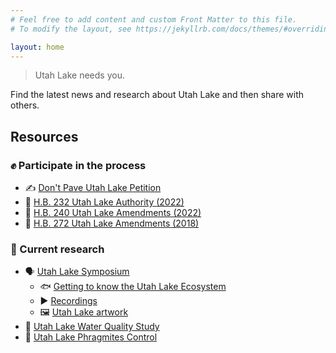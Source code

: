 ```yaml
---
# Feel free to add content and custom Front Matter to this file.
# To modify the layout, see https://jekyllrb.com/docs/themes/#overriding-theme-defaults

layout: home
---
```


> Utah Lake needs you.

Find the latest news and research about Utah Lake and then share with others.

## Resources

### ✊ Participate in the process
- ✍️ [Don't Pave Utah Lake Petition](https://dontpaveutahlake.org/petition/)
- 📜 [H.B. 232 Utah Lake Authority (2022)](https://le.utah.gov/~2022/bills/static/HB0232.html)
- 📜 [H.B. 240 Utah Lake Amendments (2022)](https://le.utah.gov/~2022/bills/static/HB0240.html)
- 📜 [H.B. 272 Utah Lake Amendments (2018)](https://le.utah.gov/~2018/bills/static/HB0272.html)

### 🔬 Current research
- 🗣 [Utah Lake Symposium](https://pws.byu.edu/utah-lake)
  - 🐟 [Getting to know the Utah Lake Ecosystem](https://pws.byu.edu/utah-lake/about-utah-lake)
  - ▶️ [Recordings](https://pws.byu.edu/utah-lake/recorded-sessions)
  - 🖼 [Utah Lake artwork](https://pws.byu.edu/utah-lake/artwork-and-multimedia-competition)
- 🔎 [Utah Lake Water Quality Study](https://deq.utah.gov/water-quality/utah-lake-water-quality-study)
- 🚫 [Utah Lake Phragmites Control](https://storymaps.arcgis.com/stories/4ba238d169f043f89e1eec1c37d066cd)